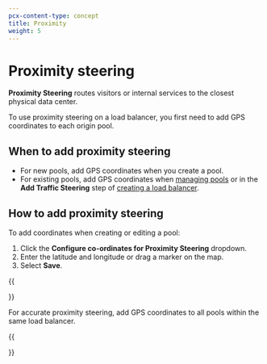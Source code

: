 ```yaml
---
pcx-content-type: concept
title: Proximity
weight: 5
---
```


# Proximity steering

**Proximity Steering** routes visitors or internal services to the closest physical data center.

To use proximity steering on a load balancer, you first need to add GPS coordinates to each origin pool.

## When to add proximity steering

- For new pools, add GPS coordinates when you create a pool.
- For existing pools, add GPS coordinates when [managing pools](/load-balancing/how-to/create-pool/#edit-a-pool) or in the **Add Traffic Steering** step of [creating a load balancer](/load-balancing/how-to/create-load-balancer/).

## How to add proximity steering

To add coordinates when creating or editing a pool:

1.  Click the **Configure co-ordinates for Proximity Steering** dropdown.
2.  Enter the latitude and longitude or drag a marker on the map.
3.  Select **Save**.

{{<Aside type="warning" header="Warning:">}}

For accurate proximity steering, add GPS coordinates to all pools within the same load balancer.

{{</Aside>}}